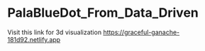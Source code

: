 # PalaBlueDot_From_Data_Driven

Visit this link for 3d visualization 
https://graceful-ganache-181d92.netlify.app
